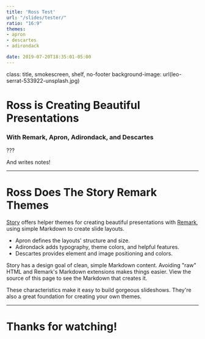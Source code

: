 ```yaml
---
title: 'Ross Test'
url: "/slides/tester/"
ratio: "16:9"
themes:
- apron
- descartes
- adirondack

date: 2019-07-20T18:35:01-05:00
---
```


class: title, smokescreen, shelf, no-footer
background-image: url(leo-serrat-533922-unsplash.jpg)

# Ross is Creating Beautiful Presentations 
### With Remark, Apron, Adirondack, and Descartes

???

And writes notes!

---
# Ross Does The Story Remark Themes

[Story](https://github.com/xaprb/story) offers helper themes for creating
beautiful presentations with [Remark](https://remarkjs.com/), using simple
Markdown to create slide layouts.

- Apron defines the layouts' structure and size.
- Adirondack adds typography, theme colors, and helpful features.
- Descartes provides element and image positioning and colors.

Story has a design goal of clean, simple Markdown content. Avoiding "raw" HTML
and Remark's Markdown extensions makes things easier.
View the source of this page to see the Markdown that creates it.

These characteristics make it easy to build gorgeous slideshows. They're also
a great foundation for creating your own themes.

---
# Thanks for watching!